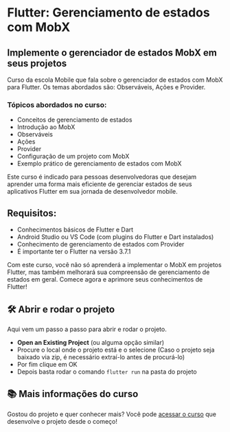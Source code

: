

# Flutter: Gerenciamento de estados com MobX

## Implemente o gerenciador de estados MobX em seus projetos

Curso da escola Mobile que fala sobre o gerenciador de estados com MobX para Flutter. Os temas abordados são: Observáveis, Ações e Provider. 

### Tópicos abordados no curso:

- Conceitos de gerenciamento de estados
- Introdução ao MobX
- Observáveis
- Ações
- Provider
- Configuração de um projeto com MobX
- Exemplo prático de gerenciamento de estados com MobX

Este curso é indicado para pessoas desenvolvedoras que desejam aprender uma forma mais eficiente de gerenciar estados de seus aplicativos Flutter em sua jornada de desenvolvedor mobile. 

## Requisitos:

- Conhecimentos básicos de Flutter e Dart 
- Android Studio ou VS Code (com plugins do Flutter e Dart instalados)
- Conhecimento de gerenciamento de estados com Provider
- É importante ter o Flutter na versão 3.7.1

Com este curso, você não só aprenderá a implementar o MobX em projetos Flutter, mas também melhorará sua compreensão de gerenciamento de estados em geral. Comece agora e aprimore seus conhecimentos de Flutter!

## 🛠️ Abrir e rodar o projeto

Aqui vem um passo a passo para abrir e rodar o projeto.

- **Open an Existing Project** (ou alguma opção similar)
- Procure o local onde o projeto está e o selecione (Caso o projeto seja baixado via zip, é necessário extraí-lo antes de procurá-lo)
- Por fim clique em OK
- Depois basta rodar o comando `flutter run` na pasta do projeto

## 📚 Mais informações do curso

Gostou do projeto e quer conhecer mais? Você pode [acessar o curso](link) que desenvolve o projeto desde o começo!
